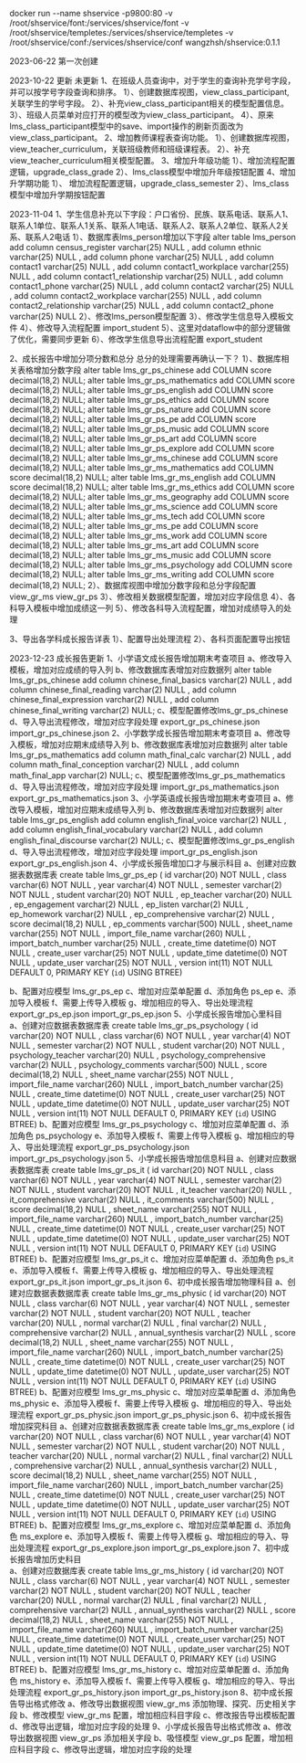 docker run --name shservice -p9800:80 -v /root/shservice/font:/services/shservice/font -v /root/shservice/templetes:/services/shservice/templetes -v /root/shservice/conf:/services/shservice/conf  wangzhsh/shservice:0.1.1


2023-06-22 第一次创建

2023-10-22 更新  未更新
1、在班级人员查询中，对于学生的查询补充学号字段，并可以按学号字段查询和排序。
   1）、创建数据库视图，view_class_participant,关联学生的学号字段。
   2）、补充view_class_participant相关的模型配置信息。
   3）、班级人员菜单对应打开的模型改为view_class_participant。
   4）、原来lms_class_participant模型中的save、import操作的刷新页面改为view_class_participant。
2、增加教师课程表查询功能。
   1）、创建数据库视图，view_teacher_curriculum，关联班级教师和班级课程表。
   2）、补充view_teacher_curriculum相关模型配置。
3、增加升年级功能
   1）、增加流程配置逻辑，upgrade_class_grade
   2）、lms_class模型中增加升年级按钮配置
4、增加升学期功能
   1）、 增加流程配置逻辑，upgrade_class_semester
   2）、lms_class模型中增加升学期按钮配置

2023-11-04
1、学生信息补充以下字段：户口省份、民族、联系电话、联系人1、联系人1单位、联系人1关系、联系人1电话、联系人2、联系人2单位、联系人2关系、联系人2电话
   1）、数据库表lms_person增加以下字段
       alter table lms_person
         add column census_register varchar(25) NULL ,
         add column ethnic varchar(25) NULL ,
         add column phone varchar(25) NULL ,
         add column contact1 varchar(25) NULL ,
         add column contact1_workplace varchar(255) NULL ,
         add column contact1_relationship varchar(25) NULL ,
         add column contact1_phone varchar(25) NULL ,
         add column contact2 varchar(25) NULL ,
         add column contact2_workplace varchar(255) NULL ,
         add column contact2_relationship varchar(25) NULL ,
         add column contact2_phone varchar(25) NULL 
   2）、修改lms_person模型配置
   3）、修改学生信息导入模板文件 
   4）、修改导入流程配置 import_student
   5）、这里对dataflow中的部分逻辑做了优化，需要同步更新
   6）、修改学生信息导出流程配置 export_student

2、成长报告中增加分项分数和总分   总分的处理需要再确认一下？
   1）、数据库相关表格增加分数字段
         alter table lms_gr_ps_chinese add COLUMN score decimal(18,2) NULL;
         alter table lms_gr_ps_mathematics add COLUMN score decimal(18,2) NULL;
         alter table lms_gr_ps_english add COLUMN score decimal(18,2) NULL;
         alter table lms_gr_ps_ethics add COLUMN score decimal(18,2) NULL;
         alter table lms_gr_ps_nature add COLUMN score decimal(18,2) NULL;
         alter table lms_gr_ps_pe add COLUMN score decimal(18,2) NULL;
         alter table lms_gr_ps_music add COLUMN score decimal(18,2) NULL;
         alter table lms_gr_ps_art add COLUMN score decimal(18,2) NULL;
         alter table lms_gr_ps_explore add COLUMN score decimal(18,2) NULL;
         alter table lms_gr_ms_chinese add COLUMN score decimal(18,2) NULL;
         alter table lms_gr_ms_mathematics add COLUMN score decimal(18,2) NULL;
         alter table lms_gr_ms_english add COLUMN score decimal(18,2) NULL;
         alter table lms_gr_ms_ethics add COLUMN score decimal(18,2) NULL;
         alter table lms_gr_ms_geography add COLUMN score decimal(18,2) NULL;
         alter table lms_gr_ms_science add COLUMN score decimal(18,2) NULL;
         alter table lms_gr_ms_tech add COLUMN score decimal(18,2) NULL;
         alter table lms_gr_ms_pe add COLUMN score decimal(18,2) NULL;
         alter table lms_gr_ms_work add COLUMN score decimal(18,2) NULL;
         alter table lms_gr_ms_art add COLUMN score decimal(18,2) NULL;
         alter table lms_gr_ms_music add COLUMN score decimal(18,2) NULL;
         alter table lms_gr_ms_psychology add COLUMN score decimal(18,2) NULL;
         alter table lms_gr_ms_writing add COLUMN score decimal(18,2) NULL;
   2）、数据库视图中增加分数字段和总分字段配置
         view_gr_ms
         view_gr_ps
   3）、修改相关数据模型配置，增加对应字段信息
   4）、各科导入模板中增加成绩这一列
   5）、修改各科导入流程配置，增加对成绩导入的处理

3、导出各学科成长报告详表
   1）、配置导出处理流程
   2）、各科页面配置导出按钮

2023-12-23 成长报告更新
1、小学语文成长报告增加期末考查项目
   a、修改导入模板，增加对应成绩的导入列
   b、修改数据库表增加对应数据列
      alter table lms_gr_ps_chinese
         add column chinese_final_basics varchar(2) NULL ,
         add column chinese_final_reading varchar(2) NULL ,
         add column chinese_final_expression varchar(2) NULL ,
         add column chinese_final_writing varchar(2) NULL;
   c、模型配置修改lms_gr_ps_chinese
   d、导入导出流程修改，增加对应字段处理
      export_gr_ps_chinese.json
      import_gr_ps_chinese.json
2、小学数学成长报告增加期末考查项目
   a、修改导入模板，增加对应期末成绩导入列
   b、修改数据库表增加对应数据列
      alter table lms_gr_ps_mathematics
         add column math_final_calc varchar(2) NULL ,
         add column math_final_conception varchar(2) NULL ,
         add column math_final_app varchar(2) NULL;
   c、模型配置修改lms_gr_ps_mathematics
   d、导入导出流程修改，增加对应字段处理
      import_gr_ps_mathematics.json
      export_gr_ps_mathematics.json
3、小学英语成长报告增加期末考查项目
   a、修改导入模板，增加对应期末成绩导入列
   b、修改数据库表增加对应数据列
      alter table lms_gr_ps_english
         add column english_final_voice varchar(2) NULL ,
         add column english_final_vocabulary varchar(2) NULL ,
         add column english_final_discourse varchar(2) NULL;
   c、模型配置修改lms_gr_ps_english
   d、导入导出流程修改，增加对应字段处理
      import_gr_ps_english.json
      export_gr_ps_english.json
4、小学成长报告增加口才与展示科目
   a、创建对应数据表数据库表
   create table lms_gr_ps_ep (
      id varchar(20) NOT NULL ,
      class varchar(6) NOT NULL ,
      year varchar(4) NOT NULL ,
      semester varchar(2) NOT NULL ,
      student varchar(20) NOT NULL ,
      ep_teacher varchar(20) NULL ,
      ep_engagement varchar(2) NULL ,
      ep_listen varchar(2) NULL ,
      ep_homework varchar(2) NULL ,
      ep_comprehensive varchar(2) NULL ,
      score decimal(18,2) NULL ,
      ep_comments varchar(500) NULL ,
      sheet_name varchar(255) NOT NULL ,
      import_file_name varchar(260) NULL ,
      import_batch_number varchar(25) NULL ,
      create_time datetime(0) NOT NULL ,
      create_user varchar(25) NOT NULL ,
      update_time datetime(0) NOT NULL ,
      update_user varchar(25) NOT NULL ,
      version int(11) NOT NULL DEFAULT 0,
      PRIMARY KEY (`id`) USING BTREE)

   b、配置对应模型 lms_gr_ps_ep
   c、增加对应菜单配置
   d、添加角色
      ps_ep
   e、添加导入模板
   f、需要上传导入模板
   g、增加相应的导入、导出处理流程
      export_gr_ps_ep.json
      import_gr_ps_ep.json
5、小学成长报告增加心里科目
   a、创建对应数据表数据库表
      create table lms_gr_ps_psychology (
         id varchar(20) NOT NULL ,
         class varchar(6) NOT NULL ,
         year varchar(4) NOT NULL ,
         semester varchar(2) NOT NULL ,
         student varchar(20) NOT NULL ,
         psychology_teacher varchar(20) NULL ,
         psychology_comprehensive varchar(2) NULL ,
         psychology_comments varchar(500) NULL ,
         score decimal(18,2) NULL ,
         sheet_name varchar(255) NOT NULL ,
         import_file_name varchar(260) NULL ,
         import_batch_number varchar(25) NULL ,
         create_time datetime(0) NOT NULL ,
         create_user varchar(25) NOT NULL ,
         update_time datetime(0) NOT NULL ,
         update_user varchar(25) NOT NULL ,
         version int(11) NOT NULL DEFAULT 0,
         PRIMARY KEY (`id`) USING BTREE)
   b、配置对应模型 lms_gr_ps_psychology
   c、增加对应菜单配置
   d、添加角色
      ps_psychology
   e、添加导入模板
   f、需要上传导入模板
   g、增加相应的导入、导出处理流程
      export_gr_ps_psychology.json
      import_gr_ps_psychology.json
5、小学成长报告增加信息科目
   a、创建对应数据表数据库表
      create table lms_gr_ps_it (
         id varchar(20) NOT NULL ,
         class varchar(6) NOT NULL ,
         year varchar(4) NOT NULL ,
         semester varchar(2) NOT NULL ,
         student varchar(20) NOT NULL ,
         it_teacher varchar(20) NULL ,
         it_comprehensive varchar(2) NULL ,
         it_comments varchar(500) NULL ,
         score decimal(18,2) NULL ,
         sheet_name varchar(255) NOT NULL ,
         import_file_name varchar(260) NULL ,
         import_batch_number varchar(25) NULL ,
         create_time datetime(0) NOT NULL ,
         create_user varchar(25) NOT NULL ,
         update_time datetime(0) NOT NULL ,
         update_user varchar(25) NOT NULL ,
         version int(11) NOT NULL DEFAULT 0,
         PRIMARY KEY (`id`) USING BTREE)
   b、配置对应模型 lms_gr_ps_it
   c、增加对应菜单配置
   d、添加角色
      ps_it
   e、添加导入模板
   f、需要上传导入模板
   g、增加相应的导入、导出处理流程
      export_gr_ps_it.json
      import_gr_ps_it.json
6、初中成长报告增加物理科目
   a、创建对应数据表数据库表
   create table lms_gr_ms_physic (
      id varchar(20) NOT NULL ,
      class varchar(6) NOT NULL ,
      year varchar(4) NOT NULL ,
      semester varchar(2) NOT NULL ,
      student varchar(20) NOT NULL ,
      teacher varchar(20) NULL ,
      normal varchar(2) NULL ,
      final varchar(2) NULL ,
      comprehensive varchar(2) NULL ,
      annual_synthesis varchar(2) NULL ,
      score decimal(18,2) NULL ,
      sheet_name varchar(255) NOT NULL ,
      import_file_name varchar(260) NULL ,
      import_batch_number varchar(25) NULL ,
      create_time datetime(0) NOT NULL ,
      create_user varchar(25) NOT NULL ,
      update_time datetime(0) NOT NULL ,
      update_user varchar(25) NOT NULL ,
      version int(11) NOT NULL DEFAULT 0,
      PRIMARY KEY (`id`) USING BTREE)
   b、配置对应模型 lms_gr_ms_physic
   c、增加对应菜单配置
   d、添加角色
      ms_physic
   e、添加导入模板
   f、需要上传导入模板
   g、增加相应的导入、导出处理流程
      export_gr_ps_physic.json
      import_gr_ps_physic.json
6、初中成长报告增加探究科目
   a、创建对应数据表数据库表 
      create table lms_gr_ms_explore (
         id varchar(20) NOT NULL ,
         class varchar(6) NOT NULL ,
         year varchar(4) NOT NULL ,
         semester varchar(2) NOT NULL ,
         student varchar(20) NOT NULL ,
         teacher varchar(20) NULL ,
         normal varchar(2) NULL ,
         final varchar(2) NULL ,
         comprehensive varchar(2) NULL ,
         annual_synthesis varchar(2) NULL ,
         score decimal(18,2) NULL ,
         sheet_name varchar(255) NOT NULL ,
         import_file_name varchar(260) NULL ,
         import_batch_number varchar(25) NULL ,
         create_time datetime(0) NOT NULL ,
         create_user varchar(25) NOT NULL ,
         update_time datetime(0) NOT NULL ,
         update_user varchar(25) NOT NULL ,
         version int(11) NOT NULL DEFAULT 0,
         PRIMARY KEY (`id`) USING BTREE)
   b、配置对应模型 lms_gr_ms_explore
   c、增加对应菜单配置
   d、添加角色
      ms_explore
   e、添加导入模板
   f、需要上传导入模板
   g、增加相应的导入、导出处理流程
      export_gr_ps_explore.json
      import_gr_ps_explore.json
7、初中成长报告增加历史科目   
   a、创建对应数据库表 
   create table lms_gr_ms_history (
      id varchar(20) NOT NULL ,
      class varchar(6) NOT NULL ,
      year varchar(4) NOT NULL ,
      semester varchar(2) NOT NULL ,
      student varchar(20) NOT NULL ,
      teacher varchar(20) NULL ,
      normal varchar(2) NULL ,
      final varchar(2) NULL ,
      comprehensive varchar(2) NULL ,
      annual_synthesis varchar(2) NULL ,
      score decimal(18,2) NULL ,
      sheet_name varchar(255) NOT NULL ,
      import_file_name varchar(260) NULL ,
      import_batch_number varchar(25) NULL ,
      create_time datetime(0) NOT NULL ,
      create_user varchar(25) NOT NULL ,
      update_time datetime(0) NOT NULL ,
      update_user varchar(25) NOT NULL ,
      version int(11) NOT NULL DEFAULT 0,
      PRIMARY KEY (`id`) USING BTREE)
   b、配置对应模型 lms_gr_ms_history
   c、增加对应菜单配置
   d、添加角色
      ms_history
   e、添加导入模板
   f、需要上传导入模板
   g、增加相应的导入、导出处理流程
      export_gr_ps_history.json
      import_gr_ps_history.json
8、初中成长报告导出格式修改
   a、修改导出数据视图 view_gr_ms 添加物理、探究、历史相关字段
   b、修改模型 view_gr_ms 配置，增加相应科目字段 
   c、修改报告导出模板配置
   d、修改导出逻辑，增加对应字段的处理
9、小学成长报告导出格式修改
   a、修改导出数据视图 view_gr_ps 添加相关字段
   b、吸怪模型 view_gr_ps 配置，增加相应科目字段
   c、修改导出逻辑，增加对应字段的处理
   


